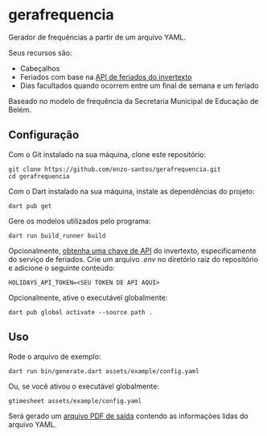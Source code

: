# gerafrequencia

Gerador de frequências a partir de um arquivo YAML.

Seus recursos são:

- Cabeçalhos
- Feriados com base na [API de feriados do invertexto](https://api.invertexto.com/api-feriados)
- Dias facultados quando ocorrem entre um final de semana e um feriado

Baseado no modelo de frequência da Secretaria Municipal de Educação de Belém.

## Configuração

Com o Git instalado na sua máquina, clone este repositório:

```shell
git clone https://github.com/enzo-santos/gerafrequencia.git
cd gerafrequencia
```

Com o Dart instalado na sua máquina, instale as dependências do projeto:

```shell
dart pub get
```

Gere os modelos utilizados pelo programa:

```shell
dart run build_runner build
```

Opcionalmente, [obtenha uma chave de API](https://api.invertexto.com/) do invertexto, 
especificamente do serviço de feriados. Crie um arquivo *.env* no diretório raiz do repositório e 
adicione o seguinte conteúdo:

```env
HOLIDAYS_API_TOKEN=<SEU TOKEN DE API AQUI>
```

Opcionalmente, ative o executável globalmente:

```shell
dart pub global activate --source path .
```

## Uso

Rode o arquivo de exemplo:

```shell
dart run bin/generate.dart assets/example/config.yaml
```

Ou, se você ativou o executável globalmente:

```shell
gtimesheet assets/example/config.yaml
```

Será gerado um [arquivo PDF de saída](https://github.com/enzo-santos/gerafrequencia/blob/main/assets/example/Frequencia_2023-06.pdf) contendo as informações lidas do arquivo YAML.
